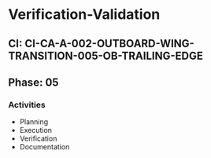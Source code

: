 # Verification-Validation

## CI: CI-CA-A-002-OUTBOARD-WING-TRANSITION-005-OB-TRAILING-EDGE
## Phase: 05

### Activities
- Planning
- Execution
- Verification
- Documentation
